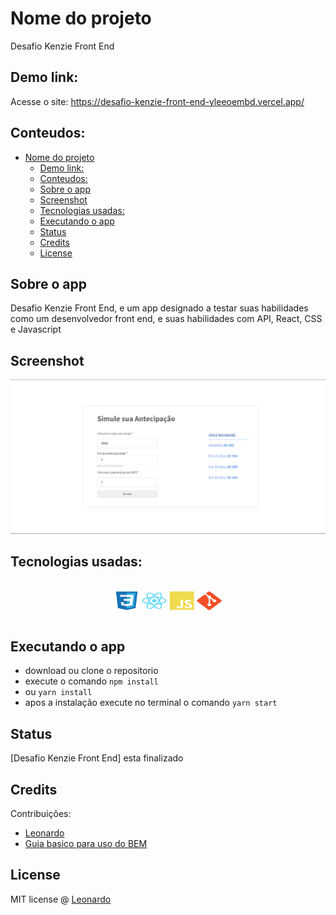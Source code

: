# Nome do projeto

Desafio Kenzie Front End

## Demo link:

Acesse o site: https://desafio-kenzie-front-end-yleeoembd.vercel.app/

## Conteudos:

- [Nome do projeto](#nome-do-projeto)
  - [Demo link:](#demo-link)
  - [Conteudos:](#conteudos)
  - [Sobre o app](#sobre-o-app)
  - [Screenshot](#screenshot)
  - [Tecnologias usadas:](#tecnologias-usadas)
  - [Executando o app](#executando-o-app)
  - [Status](#status)
  - [Credits](#credits)
  - [License](#license)

## Sobre o app

Desafio Kenzie Front End, e um app designado a testar suas habilidades como um
desenvolvedor front end, e suas habilidades com API, React, CSS e Javascript

## Screenshot

![Foto-do-desafio](https://github.com/Leeo-Henrique/desafio-kenzie-front-end/blob/main/desafio-kenzie-front-end.png?raw=true)

## Tecnologias usadas:

<div align="center" valign="top"><br>
  <img align="center" alt="CSS" height="30" width="40" src="https://raw.githubusercontent.com/devicons/devicon/master/icons/css3/css3-original.svg">
  <img align="center" alt="React" height="30" width="40" src="https://raw.githubusercontent.com/devicons/devicon/master/icons/react/react-original.svg">
  <img align="center" alt="Js" height="30" width="40" src="https://raw.githubusercontent.com/devicons/devicon/master/icons/javascript/javascript-plain.svg">
  <img align="center" alt="Git" height="30" width="40" src="https://raw.githubusercontent.com/devicons/devicon/master/icons/git/git-original.svg">
</div><br>

## Executando o app

- download ou clone o repositorio
- execute o comando `npm install`
- ou `yarn install`
- apos a instalação execute no terminal o comando `yarn start`

## Status

[Desafio Kenzie Front End] esta finalizado

## Credits

Contribuições:

- [Leonardo](https://github.com/Leeo-Henrique)
- [Guia basico para uso do BEM](https://desenvolvimentoparaweb.com/css/bem/)

## License

MIT license @ [Leonardo](https://github.com/Leeo-Henrique)
